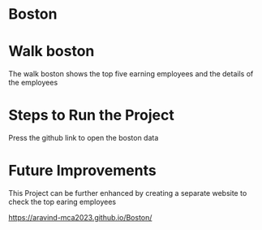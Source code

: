 # Boston
# Walk boston
The walk boston shows the top five earning employees and the details of the employees

# Steps to Run the Project
Press the github link to open the boston data

# Future Improvements
This Project can be further enhanced by creating a separate website to check the top earing employees

https://aravind-mca2023.github.io/Boston/
